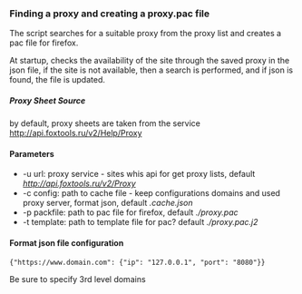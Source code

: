 ### Finding a proxy and creating a proxy.pac file

The script searches for a suitable proxy from the proxy list and creates a pac file for firefox.

At startup, checks the availability of the site through the saved proxy in the json file, if the site is not available, then a search is performed, and if json is found, the file is updated.

##### Proxy Sheet Source
by default, proxy sheets are taken from the service http://api.foxtools.ru/v2/Help/Proxy

#### Parameters
- -u url:  proxy service - sites whis api for get proxy lists, default _http://api.foxtools.ru/v2/Proxy_
- -c config:  path to cache file - keep configurations domains and used proxy server, format json, default _.cache.json_
- -p packfile: path to pac file for firefox, default _./proxy.pac_
- -t template: path to template file for pac? default _./proxy.pac.j2_

#### Format json file configuration
```
{"https://www.domain.com": {"ip": "127.0.0.1", "port": "8080"}}
```

Be sure to specify 3rd level domains